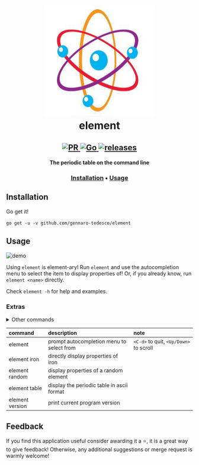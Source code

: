 <h1 align="center">
  <br>
  <img width="300" height="300" src="logo.png">
  <br>
  element
</h1>

<h2 align="center">
  <a href="#" onclick="return false;">
    <img alt="PR" src="https://img.shields.io/badge/PRs-welcome-brightgreen.svg?style=flat"/>
  </a>
  <a href="https://golang.org/">
    <img alt="Go" src="https://img.shields.io/badge/go-%2300ADD8.svg?&style=flat&logo=go&logoColor=white"/>
  </a>
  <a href="https://github.com/gennaro-tedesco/boilit/releases">
    <img alt="releases" src="https://img.shields.io/github/release/gennaro-tedesco/element"/>
  </a>
</h2>

<h4 align="center">The periodic table on the command line</h4>
<h3 align="center">
  <a href="#Installation">Installation</a> •
  <a href="#Usage">Usage</a>
</h3>

## Installation
Go get it!
```
go get -u -v github.com/gennaro-tedesco/element
```

## Usage
![demo](https://user-images.githubusercontent.com/15387611/115306527-46b6fc00-a168-11eb-9b20-9fd437a7870b.gif)

Using `element` is element-ary! Run `element` and use the autocompletion menu to select the item to display properties of! Or, if you already know, run `element <name>` directly.

Check `element -h` for help and examples.


### Extras
<details>
  <summary>Other commands</summary>

  ```
  element random
  ```
  to show properties of a random element. Use it at shell start-up or as fortune cookie in `cowsay`!

  ```
  element table
  ```
  to display the periodic table in ascii format!

  <img alt="table" src="https://user-images.githubusercontent.com/15387611/115287360-7a862780-a150-11eb-9d6d-99a792d22610.png">
</details>

| command         | description                                | note
|:--------------- |:------------------------------------------ |:--------------------------------------
| element         | prompt autocompletion menu to select from  | `<C-d>` to quit, `<Up/Down>` to scroll
| element iron    | directly display properties of iron        |
| element random  | display properties of a random element     |
| element table   | display the periodic table in ascii format |
| element version | print current program version              |


## Feedback
If you find this application useful consider awarding it a ⭐, it is a great way to give feedback! Otherwise, any additional suggestions or merge request is warmly welcome!

